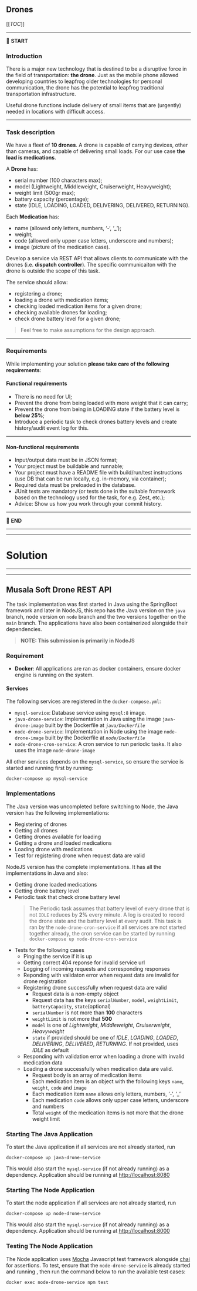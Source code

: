 ## Drones

[[_TOC_]]

---

:scroll: **START**


### Introduction

There is a major new technology that is destined to be a disruptive force in the field of transportation: **the drone**. Just as the mobile phone allowed developing countries to leapfrog older technologies for personal communication, the drone has the potential to leapfrog traditional transportation infrastructure.

Useful drone functions include delivery of small items that are (urgently) needed in locations with difficult access.

---

### Task description

We have a fleet of **10 drones**. A drone is capable of carrying devices, other than cameras, and capable of delivering small loads. For our use case **the load is medications**.

A **Drone** has:
- serial number (100 characters max);
- model (Lightweight, Middleweight, Cruiserweight, Heavyweight);
- weight limit (500gr max);
- battery capacity (percentage);
- state (IDLE, LOADING, LOADED, DELIVERING, DELIVERED, RETURNING).

Each **Medication** has: 
- name (allowed only letters, numbers, ‘-‘, ‘_’);
- weight;
- code (allowed only upper case letters, underscore and numbers);
- image (picture of the medication case).

Develop a service via REST API that allows clients to communicate with the drones (i.e. **dispatch controller**). The specific communicaiton with the drone is outside the scope of this task. 

The service should allow:
- registering a drone;
- loading a drone with medication items;
- checking loaded medication items for a given drone; 
- checking available drones for loading;
- check drone battery level for a given drone;

> Feel free to make assumptions for the design approach. 

---

### Requirements

While implementing your solution **please take care of the following requirements**: 

#### Functional requirements

- There is no need for UI;
- Prevent the drone from being loaded with more weight that it can carry;
- Prevent the drone from being in LOADING state if the battery level is **below 25%**;
- Introduce a periodic task to check drones battery levels and create history/audit event log for this.

---

#### Non-functional requirements

- Input/output data must be in JSON format;
- Your project must be buildable and runnable;
- Your project must have a README file with build/run/test instructions (use DB that can be run locally, e.g. in-memory, via container);
- Required data must be preloaded in the database.
- JUnit tests are mandatory (or tests done in the suitable framework based on the technology used for the task, for e.g. Zest, etc.);
- Advice: Show us how you work through your commit history.

---

:scroll: **END**

---
---
# Solution
---
---

## Musala Soft Drone REST API

The task implementation was first started in Java using the SpringBoot framework and later in NodeJS, this repo has the Java version on the `java` branch, node version on `node` branch and the two versions together on the `main` branch.  The applications have also been containerized alongside their dependencies.

> **NOTE:
This submission is primarily in NodeJS**

### Requirement
- **Docker**: All applications are ran as docker containers, ensure docker engine is running on the system.

#### Services
The following services are registered in the `docker-compose.yml`:
- `mysql-service`: Database service using `mysql:8` image.
- `java-drone-service`: Implementation in Java using the image `java-drone-image` built by the Dockerfile at  _`java/Dockerfile`_
- `node-drone-service`: Implementation in Node using the image `node-drone-image` built by the Dockerfile at _`node/Dockerfile`_
- `node-drone-cron-service`: A cron service to run periodic tasks. It also uses the image `node-drone-image`

All other services depends on the `mysql-service`, so ensure the service is started and running first by running:
```
docker-compose up mysql-service
```

### Implementations
The Java version was uncompleted before switching to Node, the Java version has the following implementations:
- Registering of drones
- Getting all drones
- Getting drones available for loading
- Getting a drone and loaded medications
- Loading drone with medications
- Test for registering drone when request data are valid

NodeJS version has the complete implementations. It has all the implementations in Java and also:
- Getting drone loaded medications
- Getting drone battery level
- Periodic task that check drone battery level
  > The Periodic task assumes that battery level of every drone that is not `IDLE` reduces by **2%** every minute. A log is created to record the drone state and the battery level at every audit. This task is ran by the `node-drone-cron-service`
  if all services are not started together already, the cron service can be started by running
  ` docker-compose up node-drone-cron-service `
- Tests for the following cases
    - Pinging the service if it is up
    - Getting correct 404 reponse for invalid service url
    - Logging of incoming requests and corresponding responses
    - Reponding with validaton error when request data are invalid for drone registration
    - Registering drone successfully when request data are valid
        - Request data is a non-empty object
        - Request data has the keys `serialNumber`, `model`, `weightLimit`, `batteryCapacity`, `state`(optional)
        - `serialNumber` is not more than **100** characters
        - `weightLimit` is not more that **500**
        - `model` is one of _Lightweight_, _Middleweight_, _Cruiserweight_, _Heavyweight_
        - `state` if provided should be one of _IDLE_, _LOADING_, _LOADED_, _DELIVERING_, _DELIVERED_, _RETURNING_. If not provided, uses _IDLE_ as default
    - Responding with validation error when loading a drone with invalid medication data
    - Loading a drone successfully when medication data are valid.
        - Request body is an array of medication items
        - Each medication item is an object with the following keys `name`, `weight`, `code` and `image`
        - Each medication item `name` allows only letters, numbers, ‘-‘, ‘_’
        - Each medication `code` allows only upper case letters, underscore and numbers
        - Total `weight` of the medication items is not more that the drone weight limit

### Starting The Java Application
To start the Java application if all services are not already started, run
```
docker-compose up java-drone-service
```
This would also start the `mysql-service` (if not already running) as a dependency.
Application should be running at [http://localhost:8080](localhost::8080)

### Starting The Node Application
To start the node application if all services are not already started, run
```
docker-compose up node-drone-service
```
This would also start the `mysql-service` (if not already running) as a dependency.
Application should be running at [http://localhost:8000](localhost::8000)

### Testing The Node Application
The Node application uses [Mocha](https://mochajs.org) Javascript test framework alongside [chai](https://www.chaijs.com) for assertions. To test, ensure that the `node-drone-service` is already started and running , then run the command below to run the available test cases:
```
docker exec node-drone-service npm test
```